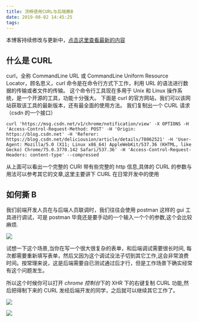 ```yaml
---
title: 流畅使用CURL与后端撕B
date: 2019-08-02 14:45:25
tags:
---
```


本博客持续修改与更新中，[点击这里查看最新的内容](http://aizigao.xyz/2019/08/02/流畅使用CURL与后端撕B/)

## 什么是 CURL

curl，全称 CommandLine URL 或 CommandLine Uniform Resource Locator，顾名思义，curl 命令是在命令行方式下工作，利用 URL 的语法进行数据的传输或者文件的传输。
这个命令行工具现在多用于 Unix 和 Linux 操作系统，是一个开源的工具，功能十分强大。
下面是 curl 的官方网站，我们可以该网站获取该工具的最新版本，还有最全面的使用方法。
我们复制出一个 CURL 请求（csdn 的一个接口）

```shell
curl 'https://msg.csdn.net/v1/chrome/notification/view' -X OPTIONS -H 'Access-Control-Request-Method: POST' -H 'Origin: https://blog.csdn.net' -H 'Referer: https://blog.csdn.net/deliciousion/article/details/78062521' -H 'User-Agent: Mozilla/5.0 (X11; Linux x86_64) AppleWebKit/537.36 (KHTML, like Gecko) Chrome/75.0.3770.142 Safari/537.36' -H 'Access-Control-Request-Headers: content-type' --compressed
```

从上面可以看出一个完整的 CURl 带有些完整的 http 信息,具体的 CURL 的参数与用法可以参考其它的文章,这里主要讲下 CURL 在日常开发中的使用

## 如何撕 B

我们前端开发人员在与后端人员联调时，我们往往会使用 postman 这样的 gui 工具进行调试，可是 postman 毕竟还是要手动的一个输入一个个的参数,这个会比较麻烦.

![](https://i.loli.net/2019/08/02/5d43da6b53c9a98298.png)

试想一下这个场景,当你在写一个很大很复杂的表单，和后端调试需要很长时间, 每次都需要重新填写表单，然后又因为这个调试没法子切到其它工作,这会非常浪费时间。按常理来说，这是后端需要自已测试通过后才行，但是工作场景下确实经常有这个问题发生。

所以这个时候你可以打开 *chrome 控制台*下的 XHR 下的右键复制 CURL 功能,然后把得制下来的 CURL 发经后端开发的同学，之后就可以继续其它工作了。

![](https://i.loli.net/2019/08/02/5d43da6b53c9a98298.png)

![](https://i.loli.net/2019/08/02/5d43dbaf1a25d53570.png)
